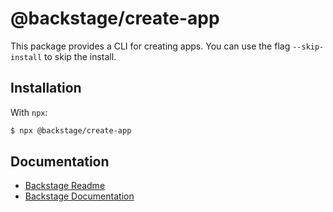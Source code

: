 # @backstage/create-app

This package provides a CLI for creating apps.
You can use the flag `--skip-install` to skip the install.

## Installation

With `npx`:

```sh
$ npx @backstage/create-app
```

## Documentation

- [Backstage Readme](https://github.com/BESTSELLER/backstage/blob/master/README.md)
- [Backstage Documentation](https://github.com/BESTSELLER/backstage/blob/master/docs/README.md)
